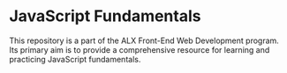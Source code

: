 # JavaScript Fundamentals

This repository is a part of the ALX Front-End Web Development program. Its primary aim is to provide a comprehensive resource for learning and practicing JavaScript fundamentals.
